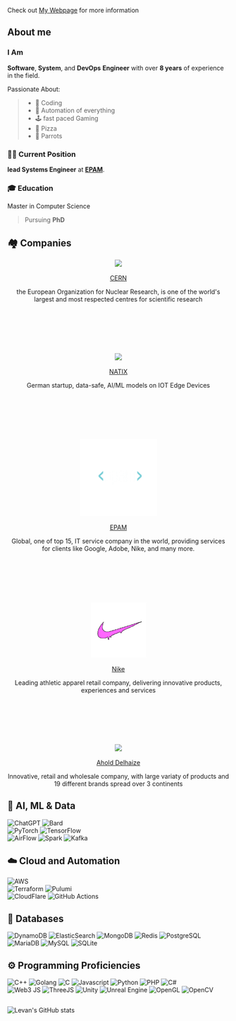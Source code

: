 
Check out [My Webpage](https://levankhelo.com) for more information


## About me
### I Am
**Software**, **System**, and **DevOps** **Engineer** with over **8 years** of experience in the field.    
  
Passionate About:
> - 👾 Coding
> - 🤖 Automation of everything
> - 🕹️ fast paced Gaming
> - 🍕 Pizza
> - 🦜 Parrots
### 👨‍💻 Current Position
 **lead Systems Engineer** at [**EPAM**](https://www.epam.com/).
### 🎓 Education
Master in Computer Science
> Pursuing **PhD**

## 🏘️ Companies  

<a href="https://www.cern.ch">
  <p align="center"><img height="125px"  src="https://logos-world.net/wp-content/uploads/2020/12/CERN-Logo.png"/></p>
  <p align="center">CERN</p>
</a>
<p align="center">the European Organization for Nuclear Research, is one of the world's largest and most respected centres for scientific research</p>

## ‎‏‏‎ ‎  
### ‎‏‏‎ ‎  
<a href="https://www.natix.io">
  <p align="center"><img height="125px"  src="https://pnptc-media.s3.amazonaws.com/images/NATIX.max-500x500.png"/></p>
  <p align="center">NATIX</p>
</a>
<p align="center">German startup, data-safe, AI/ML models on IOT Edge Devices</p>

## ‎‏‏‎ ‎  
### ‎‏‏‎ ‎  
<a href="https://www.epam.com">
  <p align="center"><img height="175px"  src="./media/epam-animated.gif?raw=true"/></p>
  <p align="center">EPAM</p>
</a>
<p align="center">Global, one of top 15, IT service company in the world, providing services for clients like Google, Adobe, Nike, and many more.</p>

## ‎‏‏‎ ‎  
### ‎‏‏‎ ‎  
<a href="https://www.nike.io">
  <p align="center"><img  height="125px" src="./media/nike-wet.gif?raw=true"/></p>
  <p align="center">Nike</p>
</a>
<p align="center">Leading athletic apparel retail company, delivering innovative products, experiences and services</p>

## ‎‏‏‎ ‎  
### ‎‏‏‎ ‎  
<a href="https://www.aholddelhaize.com/brands/">
  <p align="center"><img height="75px"  src="https://upload.wikimedia.org/wikipedia/commons/thumb/3/36/Ahold_Delhaize.svg/188px-Ahold_Delhaize.svg.png?20221018210422"/></p>
  <p align="center">Ahold Delhaize</p>
</a>
<p align="center">Innovative, retail and wholesale company, with large variaty of products and 19 different brands spread over 3 continents</p>


<!-- nike logo: https://logos-download.com/wp-content/uploads/2016/03/Nike_logo_emblem_logotype.png -->
<!--
<a href="https://www.natix.io"><img display="inline-block" height="75px"  src="https://pnptc-media.s3.amazonaws.com/images/NATIX.max-500x500.png"/></a> 
<a href="https://www.epam.com"><img display="inline-block" height="75px"  src="https://logos-download.com/wp-content/uploads/2019/06/Epam_Systems_Logo.png"/></a>
<a href="https://www.nike.io"><img display="inline-block" height="75px"  src="https://logos-download.com/wp-content/uploads/2016/03/Nike_logo_emblem_logotype.png"/></a>
<a href="https://www.aholddelhaize.com/brands/"><img display="inline-block" height="75px"  src="https://upload.wikimedia.org/wikipedia/commons/thumb/3/36/Ahold_Delhaize.svg/188px-Ahold_Delhaize.svg.png?20221018210422"/></a>   
-->


## 🤖 AI, ML & Data
![ChatGPT](https://img.shields.io/badge/ChatGPT-313131?style=for-the-badge&logo=openai&logoColor=teal)
![Bard](https://img.shields.io/badge/Google%20Bard-313131?style=for-the-badge&logo=googlebard&logoColor=white)  
![PyTorch](https://img.shields.io/badge/PyTorch-313131?style=for-the-badge&logo=pytorch&logoColor=red)
![TensorFlow](https://img.shields.io/badge/TensorFlow-313131?style=for-the-badge&logo=tensorflow&logoColor=orange)  
![AirFlow](https://img.shields.io/badge/Airflow-313131?style=for-the-badge&logo=Apache%20Airflow&logoColor=white)
![Spark](https://img.shields.io/badge/Apache_Spark-313131?style=for-the-badge&logo=apachespark&logoColor=orange)
![Kafka](https://img.shields.io/badge/Apache_Kafka-313131?style=for-the-badge&logo=apache-kafka&logoColor=blue)

## ☁️ Cloud and Automation
![AWS](https://img.shields.io/badge/Amazon_AWS-313131?style=for-the-badge&logo=amazonaws&logoColor=orange)  
![Terraform](https://img.shields.io/badge/Terraform-313131?style=for-the-badge&logo=terraform&logoColor=purple)
![Pulumi](https://img.shields.io/badge/Pulumi-313131?style=for-the-badge&logo=pulumi&logoColor=pink)  
![CloudFlare](https://img.shields.io/badge/Cloudflare-313131?style=for-the-badge&logo=Cloudflare&logoColor=orange)
![GitHub Actions](https://img.shields.io/badge/GitHub_Actions-313131?style=for-the-badge&logo=github-actions&logoColor=white)  

## 💽 Databases
![DynamoDB](https://img.shields.io/badge/Amazon%20DynamoDB-313131?style=for-the-badge&logo=Amazon%20DynamoDB&logoColor=blue)
![ElasticSearch](https://img.shields.io/badge/Elastic_Search-313131?style=for-the-badge&logo=elasticsearch&logoColor=yellow)
![MongoDB](https://img.shields.io/badge/MongoDB-313131?style=for-the-badge&logo=mongodb&logoColor=green)
![Redis](https://img.shields.io/badge/redis-%23313131.svg?&style=for-the-badge&logo=redis&logoColor=red)
![PostgreSQL](https://img.shields.io/badge/PostgreSQL-313131?style=for-the-badge&logo=postgresql&logoColor=blue)  
![MariaDB](https://img.shields.io/badge/MariaDB-313131?style=for-the-badge&logo=mariadb&logoColor=blue)
![MySQL](https://img.shields.io/badge/MySQL-313131?style=for-the-badge&logo=mysql&logoColor=blue)
![SQLite](https://img.shields.io/badge/Sqlite-313131?style=for-the-badge&logo=sqlite&logoColor=blue)

## ⚙️ Programming Proficiencies
![C++](https://img.shields.io/badge/C%2B%2B-313131?style=for-the-badge&logo=c%2B%2B&logoColor=blue)
![Golang](https://img.shields.io/badge/Go-313131?style=for-the-badge&logo=go&logoColor=blue)
![C](https://img.shields.io/badge/C-313131?style=for-the-badge&logo=c&logoColor=blue)
![Javascript](https://img.shields.io/badge/JavaScript-313131?style=for-the-badge&logo=javascript&logoColor=F7DF1E)
![Python](https://img.shields.io/badge/Python-313131?style=for-the-badge&logo=python&logoColor=blue)
![PHP](https://img.shields.io/badge/PHP-313131?style=for-the-badge&logo=php&logoColor=purple)
![C#](https://img.shields.io/badge/C%23-313131?style=for-the-badge&logo=csharp&logoColor=yellow)  
![Web3 JS](https://img.shields.io/badge/web3%20js-313131?style=for-the-badge&logo=web3.js&logoColor=yellow)
![ThreeJS](https://img.shields.io/badge/ThreeJs-313131?style=for-the-badge&logo=three.js&logoColor=white)
![Unity](https://img.shields.io/badge/Unity-313131?style=for-the-badge&logo=unity&logoColor=white)
![Unreal Engine](https://img.shields.io/badge/-Unreal%20Engine-313131?style=for-the-badge&logo=unreal-engine&logoColor=white)
![OpenGL](https://img.shields.io/badge/OpenGL-313131?style=for-the-badge&logo=opengl)
![OpenCV](https://img.shields.io/badge/OpenCV-313131?style=for-the-badge&logo=OpenCV&logoColor=orange)

##
![Levan's GitHub stats](https://github-readme-stats.vercel.app/api?username=levankhelo&show_icons=true&theme=gruvbox&custom_title=Levan's%20Public%20stats&hide=reviews)
